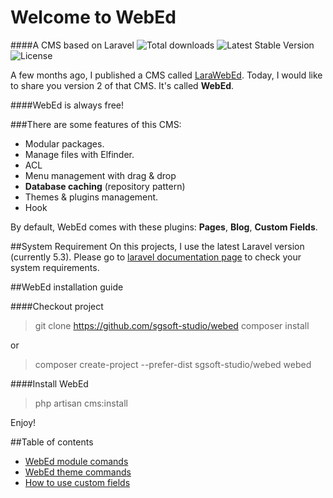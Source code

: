 # Welcome to WebEd
####A CMS based on Laravel
![Total downloads](https://poser.pugx.org/sgsoft-studio/webed/d/total.svg)
![Latest Stable Version](https://poser.pugx.org/sgsoft-studio/webed/v/stable.svg)
![License](https://poser.pugx.org/sgsoft-studio/webed/license.svg)

A few months ago, I published a CMS called [LaraWebEd](https://github.com/duyphan2502/LaraWebEd).
Today, I would like to share you version 2 of that CMS. It's called **WebEd**.

####WebEd is always free!

###There are some features of this CMS:
- Modular packages.
- Manage files with Elfinder.
- ACL
- Menu management with drag & drop
- **Database caching** (repository pattern)
- Themes & plugins management.
- Hook

By default, WebEd comes with these plugins: **Pages**, **Blog**, **Custom Fields**.

##System Requirement
On this projects, I use the latest Laravel version (currently 5.3). 
Please go to [laravel documentation page](https://laravel.com/docs/5.3/installation) to check your system requirements.

##WebEd installation guide

####Checkout project
> git clone https://github.com/sgsoft-studio/webed
> composer install

or 

> composer create-project --prefer-dist sgsoft-studio/webed webed

####Install WebEd
> php artisan cms:install

Enjoy!

##Table of contents
- [WebEd module comands](./documentation/console/module.md)
- [WebEd theme commands](./documentation/console/theme.md)
- [How to use custom fields](./documentation/console/plugins/custom-fields.md)